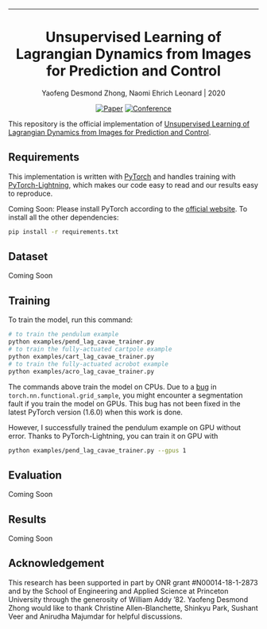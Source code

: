 ---

<div align="center">    
 
# Unsupervised Learning of Lagrangian Dynamics from Images for Prediction and Control

Yaofeng Desmond Zhong, Naomi Ehrich Leonard | 2020

[![Paper](http://img.shields.io/badge/paper-arxiv.2007.01926-B31B1B.svg)](https://arxiv.org/abs/2007.01926)
[![Conference](http://img.shields.io/badge/NeurIPS-2020-4b44ce.svg)](https://arxiv.org/abs/2007.01926)


</div>
 
This repository is the official implementation of [Unsupervised Learning of Lagrangian Dynamics from Images for Prediction and Control](https://arxiv.org/abs/2007.01926). 

## Requirements

This implementation is written with [PyTorch](https://pytorch.org/) and handles training with [PyTorch-Lightning](https://github.com/PyTorchLightning/pytorch-lightning), which makes our code easy to read and our results easy to reproduce. 

Coming Soon: Please install PyTorch according to the [official website](https://pytorch.org/get-started/locally/). To install all the other dependencies:

```bash
pip install -r requirements.txt
```

## Dataset
Coming Soon

## Training

To train the model, run this command:
```bash
# to train the pendulum example
python examples/pend_lag_cavae_trainer.py 
# to train the fully-actuated cartpole example
python examples/cart_lag_cavae_trainer.py 
# to train the fully-actuated acrobot example
python examples/acro_lag_cavae_trainer.py 
```
The commands above train the model on CPUs. Due to a [bug](https://github.com/pytorch/pytorch/issues/24823) in `torch.nn.functional.grid_sample`, you might encounter a segmentation fault if you train the model on GPUs. This bug has not been fixed in the latest PyTorch version (1.6.0) when this work is done. 

However, I successfully trained the pendulum example on GPU without error. Thanks to PyTorch-Lightning, you can train it on GPU with 
```bash
python examples/pend_lag_cavae_trainer.py --gpus 1
```
## Evaluation
Coming Soon

## Results
Coming Soon

## Acknowledgement
This research has been supported in part by ONR grant \#N00014-18-1-2873 and by the School of Engineering and Applied Science at Princeton University through the generosity of William Addy ’82.
Yaofeng Desmond Zhong would like to thank Christine Allen-Blanchette, Shinkyu Park, Sushant Veer and Anirudha Majumdar for helpful discussions. 
